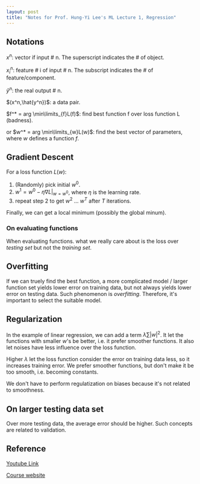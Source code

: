 ```yaml
---
layout: post
title: "Notes for Prof. Hung-Yi Lee's ML Lecture 1, Regression"
---
```


## Notations

$x^n$: vector if input # n. The superscript indicates the # of object.

$x^n_i$: feature # i of input # n. The subscript indicates the # of feature/component.

$\hat{y}^n$: the real output # n.

$(x^n,\hat{y^n})$: a data pair.

$f^* = arg \min\limits_{f}L(f)$: find best function f over loss function L (badness).

or $w^* = arg \min\limits_{w}L(w)$: find the best vector of parameters, where $w$ defines a function $f$.

## Gradient Descent

For a loss function $L(w)$:
 1. (Randomly) pick initial $w^0$.
 2. $w^1 = w^0 - \eta \nabla L \vert_{w=w^0}$, where $\eta$ is the learning rate.
 3. repeat step 2 to get $w^2$ ... $w^T$ after $T$ iterations.

Finally, we can get a local minimum (possibly the global minum).

### On evaluating functions

When evaluating functions. what we really care about is the loss over *testing set* but not the *training set*.

## Overfitting

If we can truely find the best function, a more complicated model / larger function set yields lower error on training data, but not always yields lower error on testing data. Such phenomenon is *overfitting*. Therefore, it's important to select the suitable model.

## Regularization

In the example of linear regression, we can add a term $\lambda \sum \vert w \vert ^2$. It let the functions with smaller $w$'s be better, i.e. it prefer smoother functions. It also let noises have less influence over the loss function.

Higher $\lambda$ let the loss function consider the error on training data less, so it increases training error. We prefer smoother functions, but don't make it be too smooth, i.e. becoming constants.

We don't have to perform regulatization on biases because it's not related to smoothness.

## On larger testing data set

Over more testing data, the average error should be higher. Such concepts are related to validation.

## Reference
[Youtube Link](https://youtube.com/playlist?list=PLJV_el3uVTsPy9oCRY30oBPNLCo89yu49)

[Course website](http://speech.ee.ntu.edu.tw/~tlkagk/courses_ML17_2.html)
